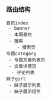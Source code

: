 ### 路由结构

    首页index
     - banner
     - 本周最热
     - 搜索
     	- 搜索页
    专题category
     - 专题文章列表页
     - 文章详情页
      - 评论列表
    妹子girl
     - 妹子展示列表
     - 妹子展示组件
